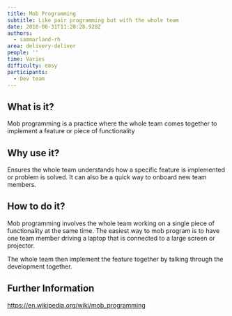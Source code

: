 ```yaml
---
title: Mob Programming
subtitle: Like pair programming but with the whole team
date: 2018-08-31T11:28:28.928Z
authors:
  - sammarland-rh
area: delivery-deliver
people: ''
time: Varies
difficulty: easy
participants:
  - Dev team
---
```

## What is it?

Mob programming is a practice where the whole team comes together to implement a feature or piece of functionality

## Why use it?

Ensures the whole team understands how a specific feature is implemented or problem is solved. It can also be a quick way to onboard new team members.

## How to do it?

Mob programming involves the whole team working on a single piece of functionality at the same time. The easiest way to mob program is to have one team member driving a laptop that is connected to a large screen or projector.

The whole team then implement the feature together by talking through the development together.

## Further Information

https://en.wikipedia.org/wiki/mob_programming
